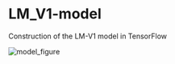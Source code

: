 # LM_V1-model
Construction of the LM-V1 model in TensorFlow

![model_figure](https://github.com/user-attachments/assets/e26d4c85-526d-48b4-903e-60cf2b99518b)
